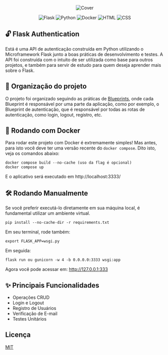 <p align="center">
  <img src="https://res.cloudinary.com/dnqiosdb6/image/upload/v1668801783/cover/flask-mail_ckveqy.png" alt="Cover">
</p>

<p align="center">
  <img src="https://img.shields.io/badge/Flask-000000?style=for-the-badge&logo=flask&logoColor=white" alt="Flask">
  <img src="https://img.shields.io/badge/Python-FFD43B?style=for-the-badge&logo=python&logoColor=blue" alt="Python">
  <img src="https://img.shields.io/badge/Docker-2CA5E0?style=for-the-badge&logo=docker&logoColor=white" alt="Docker">
  <img src="https://img.shields.io/badge/HTML5-E34F26?style=for-the-badge&logo=html5&logoColor=white" alt="HTML">
  <img src="https://img.shields.io/badge/CSS3-1572B6?style=for-the-badge&logo=css3&logoColor=white" alt="CSS">
</p>

## 🔓 Flask Authentication

Está é uma API de autenticação construída em Python utilizando o Microframework Flask junto a boas práticas de desenvolvimento e testes. A API foi construída com o intuito de ser utilizada como base para outros projetos, e também para servir de estudo para quem deseja aprender mais sobre o Flask.

## 📂 Organização do projeto

O projeto foi organizado seguindo as práticas de [Blueprints](https://flask.palletsprojects.com/en/2.2.x/tutorial/views/), onde cada Blueprint é responsável por uma parte da aplicação, como por exemplo, o Blueprint de autenticação, que é responsável por todas as rotas de autenticação, como login, logout, registro, etc.

## 🚀 Rodando com Docker

Para rodar este projeto com Docker é extremamente simples! Mas antes, para isto você deve ter uma versão recente do `docker compose`. Dito isto, veja os comandos abaixo:

    docker compose build --no-cache (uso da flag é opcional)
    docker compose up

E o aplicativo será executado em http://localhost:3333/

## 🛠️ Rodando Manualmente

Se você preferir executá-lo diretamente em sua máquina local, é fundamental utilizar um ambiente virtual.

    pip install --no-cache-dir -r requirements.txt

Em seu terminal, rode também:

    export FLASK_APP=wsgi.py

Em seguida:

    flask run ou gunicorn -w 4 -b 0.0.0.0:3333 wsgi:app

Agora você pode acessar em:
http://127.0.0.1:333

## ✨ Principais Funcionalidades

- Operações CRUD
- Login e Logout
- Registro de Usuários
- Verificação de E-mail
- Testes Unitários

## Licença

[MIT]()
